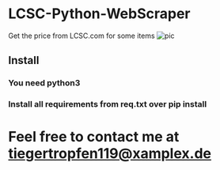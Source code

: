 # LCSC-Python-WebScraper
Get the price from LCSC.com for some items
![pic](https://github.com/Tiegertropfen119-0001/LCSC-Python-WebScraper/blob/main/img/vid.gif)

## Install
### You need python3
### Install all requirements from req.txt over pip install

# Feel free to contact me at tiegertropfen119@xamplex.de

